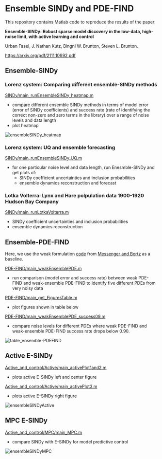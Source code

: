 # Ensemble SINDy and PDE-FIND
 
This repository contains Matlab code to reproduce the results of the paper:
  
**Ensemble-SINDy: Robust sparse model discovery in the low-data, high-noise limit, with active learning and control**

Urban Fasel, J. Nathan Kutz, Bingni W. Brunton, Steven L. Brunton.  

https://arxiv.org/pdf/2111.10992.pdf


## Ensemble-SINDy

### Lorenz system: Comparing different ensemble-SINDy methods 

[SINDy/main_runEnsembleSINDy_heatmap.m](/SINDY/main_runEnsembleSINDy_heatmap.m)  
 * compare different ensemble SINDy methods in terms of model error (error of SINDy coefficients) and success rate (rate of identifying the correct non-zero and zero terms in the library) over a range of noise levels and data length
 * plot heatmap
    
![ensembleSINDy_heatmap](/SINDY/results/ensembleSINDy_heatmap.png)  


### Lorenz system: UQ and ensemble forecasting
    
[SINDy/main_runEnsembleSINDy_UQ.m](/SINDY/main_runEnsembleSINDy_UQ.m)   
 * for one particular noise level and data length, run Enesmble-SINDy and get plots of:
    * SINDy coefficient uncertainties and inclusion probabilities
    * ensemble dynamics reconstruction and forecast 

### Lotka Volterra: Lynx and Hare polpulation data 1900-1920 Hudson Bay Company

[SINDy/main_runLotkaVolterra.m](/SINDY/main_runLotkaVolterra.m)  
 * SINDy coefficient uncertainties and inclusion probabilities
 * ensemble dynamics reconstruction


## Ensemble-PDE-FIND

Here, we use the weak formulation [code](https://github.com/dm973/WSINDy_PDE) from [Messenger and Bortz](https://arxiv.org/abs/2007.02848) as a baseline.

[PDE-FIND/main_weakEnsemblePDE.m](/PDE-FIND/main_weakEnsemblePDE.m)  
 * run comparison (model error and success rate) between weak PDE-FIND and weak-ensemble PDE-FIND to identify five different PDEs from very noisy data

[PDE-FIND/main_get_FiguresTable.m](/PDE-FIND/main_get_FiguresTable.m)  
 * plot figures shown in table below 

[PDE-FIND/main_weakEnsemblePDE_success09.m](/PDE-FIND/main_weakEnsemblePDE_success09.m)  
 * compare noise levels for different PDEs where weak PDE-FIND and weak-ensemble PDE-FIND success rate drops below 0.90.

![table_ensemble-PDEFIND](/PDE-FIND/PlotsPaper/table_ensemble-PDEFIND.png)


## Active E-SINDy

[Active_and_control/Active/main_activePlot1and2.m](/Active_and_control/Active/main_activePlot1and2.m)  
 * plots active E-SINDy left and center figure 

[Active_and_control/Active/main_activePlot3.m](/Active_and_control/Active/main_activePlot3.m)  
 * plots active E-SINDy right figure 

![ensembleSINDyActive](/Active_and_control/Active/results/ensembleSINDyActive.png)  


## MPC E-SINDy

[Active_and_control/MPC/main_MPC.m](/Active_and_control/MPC/main_MPC.m)  
 * compare SINDy with E-SINDy for model predictive control

![ensembleSINDyMPC](/Active_and_control/MPC/Results/ensembleSINDyMPC.png)  

